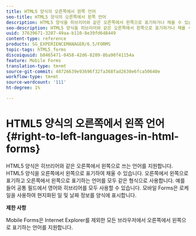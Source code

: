 ```yaml
---
title: HTML5 양식의 오른쪽에서 왼쪽 언어
seo-title: HTML5 양식의 오른쪽에서 왼쪽 언어
description: HTML5 양식을 히브리어와 같은 오른쪽에서 왼쪽으로 표기하거나 채울 수 있습니다.
seo-description: HTML5 양식을 히브리어와 같은 오른쪽에서 왼쪽으로 표기하거나 채울 수 있습니다.
uuid: 37639671-3207-49aa-b110-8e39fd648449
content-type: reference
products: SG_EXPERIENCEMANAGER/6.5/FORMS
topic-tags: hTML5_forms
discoiquuid: b8465471-0458-42d6-8209-8ba90f41154a
feature: Mobile Forms
translation-type: tm+mt
source-git-commit: 48726639e93696f32fa368fad2630e6fca50640e
workflow-type: tm+mt
source-wordcount: '111'
ht-degree: 1%

---
```



# HTML5 양식의 오른쪽에서 왼쪽 언어 {#right-to-left-languages-in-html-forms}

HTML5 양식은 히브리어와 같은 오른쪽에서 왼쪽으로 쓰는 언어를 지원합니다. HTML5 양식을 오른쪽에서 왼쪽으로 표기하여 채울 수 있습니다. 오른쪽에서 왼쪽으로 표기하고 오른쪽에서 왼쪽으로 표기하는 언어를 모두 같은 형식으로 사용합니다. 예를 들어 공통 필드에서 영어와 히브리어를 모두 사용할 수 있습니다. 모바일 Forms은 로케일을 사용하여 현지화된 일 및 날짜 정보를 양식에 표시합니다.

**제한 사항**

Mobile Forms은 Internet Explorer를 제외한 모든 브라우저에서 오른쪽에서 왼쪽으로 표기하는 언어를 지원합니다.
